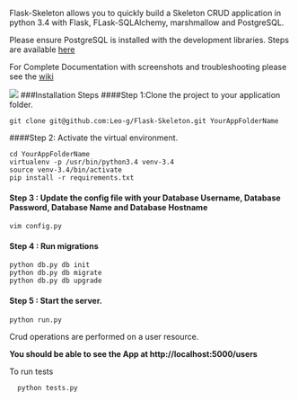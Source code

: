 Flask-Skeleton allows you to quickly build a Skeleton CRUD application  in python 3.4 with Flask, FLask-SQLAlchemy, marshmallow and PostgreSQL.

Please ensure PostgreSQL is installed with the development libraries. Steps are available [here](http://techarena51.com/index.php/flask-sqlalchemy-postgresql-tutorial/)

For Complete Documentation with screenshots and troubleshooting please see the [wiki](https://github.com/Leo-g/Flask-Skeleton/wiki)

![](https://travis-ci.org/Leo-g/Flask-Skeleton.svg?branch=master)
###Installation Steps
####Step 1:Clone the project to your application folder.

    git clone git@github.com:Leo-g/Flask-Skeleton.git YourAppFolderName

####Step 2: Activate the virtual environment.
 
    cd YourAppFolderName
    virtualenv -p /usr/bin/python3.4 venv-3.4
    source venv-3.4/bin/activate
    pip install -r requirements.txt 

#### Step 3 : Update the config file with your Database Username, Database Password, Database Name and Database Hostname

    vim config.py

#### Step 4 : Run migrations 
   
    python db.py db init
    python db.py db migrate
    python db.py db upgrade
   
####  Step 5 : Start the server.
    python run.py

Crud operations are performed on a user resource.

**You should be able to see the App at  http://localhost:5000/users**

To run tests

      python tests.py
